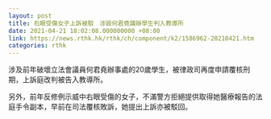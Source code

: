 ```yaml
---
layout: post
title: 右眼受傷女子上訴被駁　涉毀何君堯議辦學生判入教導所
date: 2021-04-21 18:02:08.000000000 +08:00
link: https://news.rthk.hk/rthk/ch/component/k2/1586962-20210421.htm
categories: rthk
---
```


涉及前年破壞立法會議員何君堯辦事處的20歲學生，被律政司再度申請覆核刑期，上訴庭改判被告入教導所。

另外，前年反修例示威中右眼受傷的女子，不滿警方拒絕提供取得她醫療報告的法庭手令副本，早前在司法覆核敗訴，她提出上訴亦被駁回。
